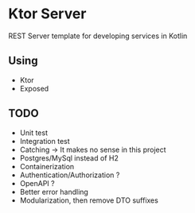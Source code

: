 # Ktor Server
REST Server template for developing services in Kotlin

## Using
- Ktor
- Exposed

## TODO
- Unit test
- Integration test
- Catching -> It makes no sense in this project
- Postgres/MySql instead of H2
- Containerization
- Authentication/Authorization ?
- OpenAPI ?
- Better error handling
- Modularization, then remove DTO suffixes
